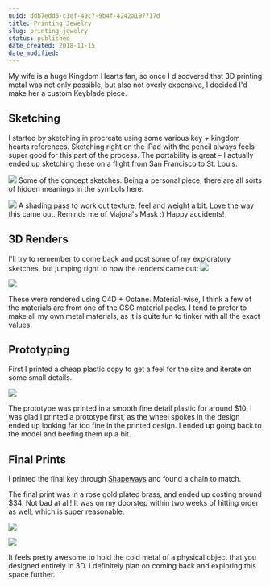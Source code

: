 ```yaml
---
uuid: ddb7edd5-c1ef-49c7-9b4f-4242a197717d
title: Printing Jewelry
slug: printing-jewelry
status: published
date_created: 2018-11-15
date_modified:
---
```


My wife is a huge Kingdom Hearts fan, so once I discovered that 3D printing metal was not only possible, but also not overly expensive, I decided I'd make her a custom Keyblade piece.

## Sketching

I started by sketching in procreate using some various key + kingdom hearts references. Sketching right on the iPad with the pencil always feels super good for this part of the process. The portability is great – I actually ended up sketching these on a flight from San Francisco to St. Louis.

![](https://res.cloudinary.com/yaminateo/image/upload/v1636936180/post/3d-jewelry/IMG_0217_jjuypc.jpg)
Some of the concept sketches. Being a personal piece, there are all sorts of hidden meanings in the symbols here.

![](https://res.cloudinary.com/yaminateo/image/upload/v1636936179/post/3d-jewelry/IMG_0218_tni82m.jpg)
A shading pass to work out texture, feel and weight a bit. Love the way this came out. Reminds me of Majora's Mask :) Happy accidents!

## 3D Renders

I'll try to remember to come back and post some of my exploratory sketches, but jumping right to how the renders came out:
![](https://res.cloudinary.com/yaminateo/image/upload/v1636936635/post/3d-jewelry/604588753fdb244e04e47e20_emc_test_gbn1xy.jpg)

![](https://res.cloudinary.com/yaminateo/image/upload/v1636936635/post/3d-jewelry/604588f4a750bf39b64f0c2e_1432_c0s7gd.jpg)

These were rendered using C4D + Octane. Material-wise, I think a few of the materials are from one of the GSG material packs. I tend to prefer to make all my own metal materials, as it is quite fun to tinker with all the exact values.

## Prototyping

First I printed a cheap plastic copy to get a feel for the size and iterate on some small details.

![](https://res.cloudinary.com/yaminateo/image/upload/v1636936638/post/3d-jewelry/60458ad47914e40a5f9786c6_IMG_0460_rdrjfk.jpg)

The prototype was printed in a smooth fine detail plastic for around $10. I was glad I printed a prototype first, as the wheel spokes in the design ended up looking far too fine in the printed design. I ended up going back to the model and beefing them up a bit.

## Final Prints

I printed the final key through [Shapeways](https://www.shapeways.com/) and found a chain to match.

The final print was in a rose gold plated brass, and ended up costing around $34. Not bad at all! It was on my doorstep within two weeks of hitting order as well, which is super reasonable.

![](https://res.cloudinary.com/yaminateo/image/upload/v1636936635/post/3d-jewelry/60458a217f4f0738e4383d9e_IMG_0531_tmqyoc.jpg)

![](https://res.cloudinary.com/yaminateo/image/upload/v1636936639/post/3d-jewelry/60458aa42205df690e2e48cd_ezgif-2-e53e6f075123_small_mfzgbe.gif)

It feels pretty awesome to hold the cold metal of a physical object that you designed entirely in 3D. I definitely plan on coming back and exploring this space further.
